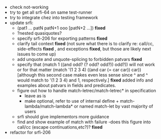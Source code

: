 - check not-working
- try to get all srfi-64 on same test-runner
- try to integrate chez into testing framework
- update srfi:
   - (pat1 ... patN patN+1 ooo \[patN+2 ...]) **fixed**
   - ?nested quasiquotes?
   - specify srfi-206 for exporting patterns **fixed**
   - clarify tail context **fixed** (not sure what there is to clarify re:
     call/cc, side-effects **fixed** , and exceptions **fixed**, but those are likely
     next issues to come up)
   - add unquote and unquote-splicing to forbidden patvars **fixed**
   - specify that (match 1 ((and odd? (? odd? odd?)) odd?)) will not work or
     for that matter (match '(1 2 3 4) ((and car (= car car)) car)) \[although this
     second case makes even less sense  since ^    and  ^ would match to '(1 2 3 4)
     and 1, respectively.] **fixed** added info and examples about patvars in
     fields and predicates.
   - figure out how to handle match-letrec/match-letrec* in specification
      - leave as is 
      - make optional, refer to use of internal define + match-lambda/match-lambda*
        or named match-let by vast majority of users
   - srfi should give implementors more guidance
   - find and show example of match with failure -does this figure into call/cc (escape continuations,etc?)? **fixed**
- refactor for srfi-206
